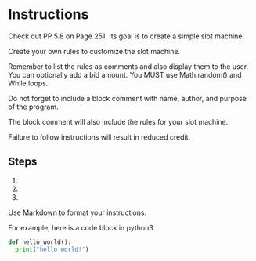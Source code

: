 # Instructions  

Check out PP 5.8 on Page 251. Its goal is to create a simple slot machine.

Create your own rules to customize the slot machine.

Remember to list the rules as comments and also display them to the user. You can optionally add a bid amount. You MUST use Math.random() and While loops.

Do not forget to include a block comment with name, author, and purpose of the program.

The block comment will also include the rules for your slot machine.



Failure to follow instructions will result in reduced credit.
  ## Steps
  1. 
  2. 
  3. 

  Use [Markdown](https://gist.github.com/cuonggt/9b7d08a597b167299f0d) to format your instructions.

  For example, here is a code block in python3
```python
def hello_world():
  print("hello world!")
```

  